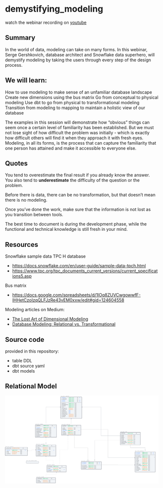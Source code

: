 # demystifying_modeling
watch the webinar recording on [youtube](https://www.youtube.com/watch?v=1ELZnjeX4dM) 



## Summary
In the world of data, modeling can take on many forms. In this webinar, Serge Gershkovich, database architect and Snowflake data superhero, will demystify modeling by taking the users through every step of the design process. 

## We will learn: 
How to use modeling to make sense of an unfamiliar database landscape
Create new dimensions using the bus matrix
Go from conceptual to physical modeling
Use dbt to go from physical to transformational modeling 
Transition from modeling to mapping to maintain a holistic view of our database

The examples in this session will demonstrate how “obvious” things can seem once a certain level of familiarity has been established. But we must not lose sight of how difficult the problem was initially - which is exactly how difficult others will find it when they approach it with fresh eyes. Modeling, in all its forms, is the process that can capture the familiarity that one person has attained and make it accessible to everyone else. 


## Quotes
You tend to overestimate the final result if you already know the answer. You also tend to **underestimate** the difficulty of the question or the problem.

Before there is data, there can be no transformation, but that doesn’t mean there is no modeling. 

Once you’ve done the work, make sure that the information is not lost as you transition between tools. 

The best time to document is during the development phase, while the functional and technical knowledge is still fresh in your mind. 


## Resources
Snowflake sample data TPC H database 
* https://docs.snowflake.com/en/user-guide/sample-data-tpch.html 
* https://www.tpc.org/tpc_documents_current_versions/current_specifications5.asp 

Bus matrix
* https://docs.google.com/spreadsheets/d/1lOq8ZUVCwgowwfF-IHHetCzoIzqQLFJzRe43vEM0xxw/edit#gid=124604558 

Modeling articles on Medium:
* [The Lost Art of Dimensional Modeling](https://medium.com/sqldbm/the-lost-art-of-dimensional-modeling-13848db41637 )
* [Database Modeling: Relational vs. Transformational](https://medium.com/sqldbm/database-modeling-relational-vs-transformational-be7b131ec73b )

## Source code
provided in this repository:
* table DDL
* dbt source yaml
* dbt models

## Relational Model

![model](relational_model.png)

